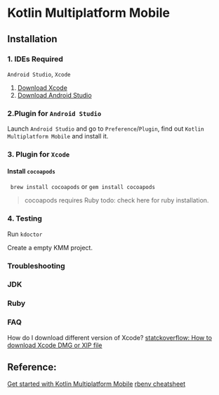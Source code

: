 # Kotlin Multiplatform Mobile
## Installation 

### 1. IDEs Required
`Android Studio`, `Xcode`

1. [Download Xcode](https://developer.apple.com/xcode/)
2. [Download Android Studio](https://developer.android.com/studio?gclid=CjwKCAiA68ebBhB-EiwALVC-NrHhxLiM2usZiXGSccJUvLRkHVGrcjAt4UgKTWL2OxDoh3dgqpaNcBoC9FcQAvD_BwE&gclsrc=aw.ds)



### 2.Plugin for `Android Studio`
Launch `Android Studio` and go to `Preference`/`Plugin`, find out `Kotlin Multiplatform Mobile` and install it. 


### 3. Plugin for `Xcode`
#### Install `cocoapods`
` brew install cocoapods` or `gem install cocoapods`

> cocoapods requires Ruby
> todo: check here for ruby installation. 


### 4. Testing
Run `kdoctor`

Create a empty KMM project.


### Troubleshooting

### JDK 


### Ruby



### FAQ
How do I download different version of Xcode? 
[statckoverflow: How to download Xcode DMG or XIP file](https://stackoverflow.com/questions/10335747/how-to-download-xcode-dmg-or-xip-file)

## Reference:
[Get started with Kotlin Multiplatform Mobile](https://kotlinlang.org/docs/multiplatform-mobile-getting-started.html)
[rbenv cheatsheet](https://devhints.io/rbenv)
